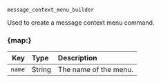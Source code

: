 `message_context_menu_builder`

Used to create a message context menu command.


### {map:}

|    Key | Type   | Description           |
|-------:|:-------|:----------------------|
| `name` | String | The name of the menu. |